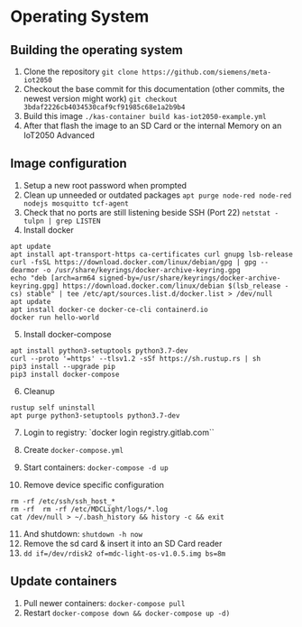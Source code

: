 # Operating System

## Building the operating system

1. Clone the repository `git clone https://github.com/siemens/meta-iot2050`
2. Checkout the base commit for this documentation (other commits, the newest version might work) `git checkout 3bdaf2226cb4034530caf9cf91985c68e1a2b9b4`
3. Build this image `./kas-container build kas-iot2050-example.yml`
4. After that flash the image to an SD Card or the internal Memory on an IoT2050 Advanced

## Image configuration

1. Setup a new root password when prompted
2. Clean up unneeded or outdated packages `apt purge node-red node-red nodejs mosquitto tcf-agent`
3. Check that no ports are still listening beside SSH (Port 22) `netstat -tulpn | grep LISTEN`
4. Install docker

```
apt update
apt install apt-transport-https ca-certificates curl gnupg lsb-release
curl -fsSL https://download.docker.com/linux/debian/gpg | gpg --dearmor -o /usr/share/keyrings/docker-archive-keyring.gpg
echo "deb [arch=arm64 signed-by=/usr/share/keyrings/docker-archive-keyring.gpg] https://download.docker.com/linux/debian $(lsb_release -cs) stable" | tee /etc/apt/sources.list.d/docker.list > /dev/null
apt update
apt install docker-ce docker-ce-cli containerd.io
docker run hello-world
```

5. Install docker-compose

```
apt install python3-setuptools python3.7-dev
curl --proto '=https' --tlsv1.2 -sSf https://sh.rustup.rs | sh
pip3 install --upgrade pip
pip3 install docker-compose
```

6. Cleanup

```
rustup self uninstall
apt purge python3-setuptools python3.7-dev
```

7. Login to registry: `docker login registry.gitlab.com``
8. Create `docker-compose.yml`
9. Start containers: `docker-compose -d up`

10. Remove device specific configuration

```
rm -rf /etc/ssh/ssh_host_*
rm -rf  rm -rf /etc/MDCLight/logs/*.log
cat /dev/null > ~/.bash_history && history -c && exit
```

11. And shutdown: `shutdown -h now`
12. Remove the sd card & insert it into an SD Card reader
13. `dd if=/dev/rdisk2 of=mdc-light-os-v1.0.5.img bs=8m`

## Update containers

1. Pull newer containers: `docker-compose pull`
2. Restart `docker-compose down && docker-compose up -d)`
